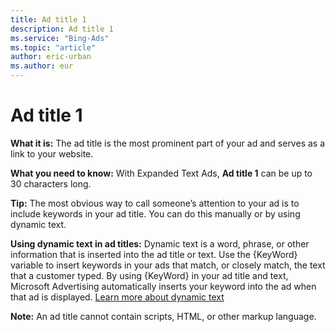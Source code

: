 ```yaml
---
title: Ad title 1
description: Ad title 1
ms.service: "Bing-Ads"
ms.topic: "article"
author: eric-urban
ms.author: eur
---
```


# Ad title 1

**What it is:**        The ad title is the most prominent part of your ad and serves as a link to your website.

**What you need to know:**        With Expanded Text Ads, **Ad title 1** can be up to 30 characters long.

**Tip:**        The most obvious way to call someone’s attention to your ad is to include keywords in your ad title. You can do this manually or by using dynamic text.

**Using dynamic text in ad titles:**     Dynamic text is a word, phrase, or other information that is inserted into the ad title or text. Use the {KeyWord} variable to insert keywords in your ads that match, or closely match, the text that a customer typed. By using {KeyWord} in your ad title and text, Microsoft Advertising automatically inserts your keyword into the ad when that ad is displayed. [Learn more about dynamic text](https://go.microsoft.com/fwlink?LinkId=833031)

**Note:** 	   An ad title cannot contain scripts, HTML, or other markup language.


